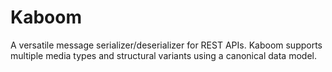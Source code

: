 Kaboom
======

A versatile message serializer/deserializer for REST APIs. Kaboom supports multiple media types and structural variants using a canonical data model.
